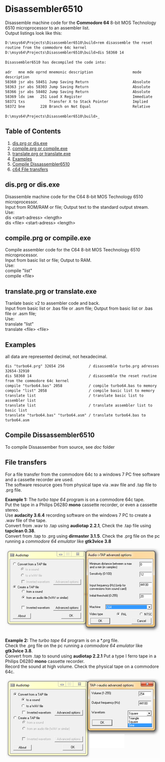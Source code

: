 # Disassembler6510

Disassemble machine code for the **Commodore 64** 8-bit MOS Technology 6510 microprocessor to an assembler list.<br />
Output listings look like this:&nbsp;
```
D:\msys64\Projects\Disassembler6510\build>rem disassemble the reset routine from the commodore 64c kernel
D:\msys64\Projects\Disassembler6510\build>dis 58360 14      

Disassembler6510 has decompiled the code into:

adr   mne mde oprnd mnemonic description                  mode description
58360 jsr abs 58451 Jump Saving Return                    Absolute
58363 jsr abs 58303 Jump Saving Return                    Absolute
58366 jsr abs 58402 Jump Saving Return                    Absolute
58369 ldx imm   251 Load X Register                       Immediate
58371 txs           Transfer X to Stack Pointer           Implied
58372 bne       228 Branch on Not Equal                   Relative

D:\msys64\Projects\Disassembler6510\build>_
```

## Table of Contents
1. [dis.prg or dis.exe](#dis.prg-or-dis.exe)
2. [compile.prg or compile.exe](#compile.prg-or-compile.exe)
3. [translate.prg or translate.exe](#installation)
4. [Examples](#Examples)
5. [Compile Dissassembler6510](#Compile-Dissassmbler6510)
6. [c64 File transfers](#File-transfers-between-a-Windows-7-PC-and-a-Commodore-64)

## dis.prg or dis.exe
Disassemble machine code for the C64 8-bit MOS Technology 6510 microprocessor.<br />
Input from ROM/RAM or file; Output text to the standard output stream.<br />
Use: <br />
dis \<start-adress\> \<length\><br />
dis \<file\> \<start-adress\> \<length\><br />

## compile.prg or compile.exe
Compile assembler code for the C64 8-bit MOS Teechnology 6510 microprocessor.<br />
Input from basic list or file; Output to RAM.<br />
Use: <br />
compile \"list\" <start-adress> <br />
compile \<file\> <start-adress>  <br />

## translate.prg or translate.exe
Tranlate basic v2 to assembler code and back.<br />
Input from basic list or .bas file or .asm file; Output from basic list or .bas file or .asm file;<br />
Use:<br />
translate \"list\"<br />
translate \<file\> \<file\><br />

## Examples
all data are represented decimal, not hexadecimal.<br />
```
dis "turbo64.prg" 32654 256           / disassemble turbo.prg adresses 32654-32910
dis 58360 14                          / disassemble the reset routine from the commodore 64c kernel
compile "turbo64.bas" 2058            / compile turbo64.bas to memory
compile "list" 2058                   / compile basic list to memory
translate list                        / translate basic list to assembler list
translate list                        / translate assembler list to basic list
translate "turbo64.bas" "turbo64.asm" / translate turbo64.bas to turbo64.asm
```

## Compile Dissassembler6510
To compile Dissassember from source, see _doc_ folder

## File transfers 
For a file transfer from the commodore 64c to a windows 7 PC free software and a cassette recorder are used.<br />
The software resource goes from physical tape via .wav file and .tap file to .prg file.<br />

**Example 1:** The _turbo tape 64_ program is on a commodore 64c tape. <br />
Put the tape in a Philips D6280 **mono** cassette recorder, or even a cassette stereo. <br />
Use **audacity 3.6.4** recording software on the windows 7 PC to create a .wav file of the tape. <br />
Convert from .wav to .tap using **audiotap 2.2.1**, Check the .tap file using **tapclean 0.38**.<br />
Convert from .tap to .prg using **dirmaster 3.1.5**. Check the .prg file on the pc running a _commodore 64 emulator_ like **gtk3vice 3.8**<br />

![From wav to tap.](https://github.com/Geert-Jan77/Disassembler6510/blob/main/doc/audiotap2.png)

**Example 2:** The _turbo tape 64_ program is on a *.prg file. <br />
Check the .prg file on the pc running a _commodore 64 emulator_ like **gtk3vice 3.8**. <br />
Convert from .tap to sound using **audiotap 2.2.1** Put a type I ferro tape in a Philips D6280 **mono** cassette recorder. <br />
Record the sound at high volume. Check the physical tape on a commodore 64c.<br />

![From tap to sound.](https://github.com/Geert-Jan77/Disassembler6510/blob/main/doc/audiotap1.png)
